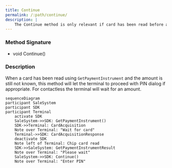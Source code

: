 ```yaml
---
title: Continue
permalink: /:path/continue/
description: |
    The Continue method is only relevant if card has been read before amount and lets the terminal proceed with PIN dialog.
---
```

### Method Signature

*   void Continue()

### Description

When a card has been read using `GetPaymentInstrument` and the amount is still not known, this method will let the terminal to proceed with PIN dialog if appropriate. For contactless the terminal will wait for an amount.

```mermaid
sequenceDiagram
participant SaleSystem
participant SDK
participant Terminal
    activate SDK
    SaleSystem->>SDK: GetPaymentInstrument()
    SDK->>Terminal: CardAcquisition
    Note over Terminal: "Wait for card"
    Terminal->>SDK: CardAcquisitionResponse
    deactivate SDK
    Note left of Terminal: Chip card read
    SDK->>SaleSystem: GetPaymentInstrumentResult
    Note over Terminal: "Please wait"
    SaleSystem->>SDK: Continue()
    Note over Terminal: "Enter PIN"
```
